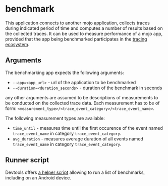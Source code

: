 # benchmark

This application connects to another mojo application, collects traces during
indicated period of time and computes a number of results based on the collected
traces. It can be used to measure performance of a mojo app, provided that the
app being benchmarked participates in the [tracing
ecosystem](mojo/services/tracing/public/interfaces/tracing.mojom).

## Arguments

The benchmarking app expects the following arguments:

 - `--app=<app_url>` - url of the application to be benchmarked
 - `--duration=<duration_seconds>` - duration of the benchmark in seconds

any other arguments are assumed to be descriptions of measurements to be
conducted on the collected trace data. Each measurement has to be of form:
`<measurement_type>/<trace_event_category>/<trace_event_name>`.

The following measurement types are available:

 - `time_until` - measures time until the first occurence of the event named
   `trace_event_name` in category `trace_event_category`.
 - `avg_duration` - measures average duration of all events named
   `trace_event_name` in category `trace_event_category`.

## Runner script

Devtools offers [a helper script](mojo/devtools/common/mojo_benchmark) allowing
to run a list of benchmarks, including on an Android device.
